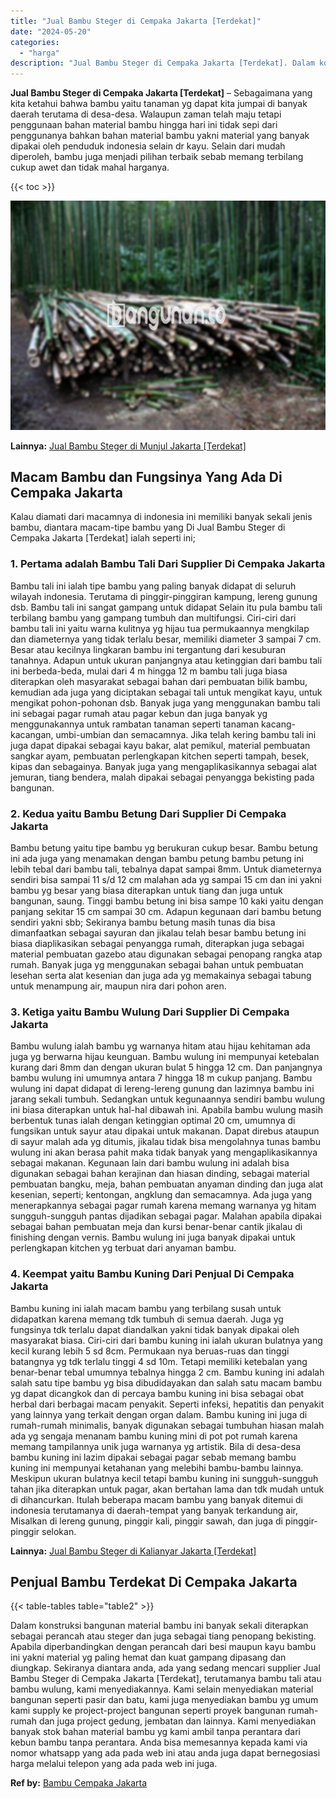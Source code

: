 ```yaml
---
title: "Jual Bambu Steger di Cempaka Jakarta [Terdekat]"
date: "2024-05-20"
categories: 
  - "harga"
description: "Jual Bambu Steger di Cempaka Jakarta [Terdekat]. Dalam konstruksi bangunan material bambu ini banyak sekali diterapkan sebagai perancah atau steger dan juga..."
---
```


**Jual Bambu Steger di Cempaka Jakarta \[Terdekat\]** – Sebagaimana yang kita ketahui bahwa bambu yaitu tanaman yg dapat kita jumpai di banyak daerah terutama di desa-desa. Walaupun zaman telah maju tetapi penggunaan bahan material bambu hingga hari ini tidak sepi dari penggunanya bahkan bahan material bambu yakni material yang banyak dipakai oleh penduduk indonesia selain dr kayu. Selain dari mudah diperoleh, bambu juga menjadi pilihan terbaik sebab memang terbilang cukup awet dan tidak mahal harganya.

{{< toc >}}

![Jual Bambu Steger di Cempaka Jakarta [Terdekat]](/images/jual-bambu-tali-30.png)

**Lainnya:** [Jual Bambu Steger di Munjul Jakarta \[Terdekat\]](https://bambu.bangunan.co/jual-bambu-steger-di-munjul-jakarta-terdekat/)

## Macam Bambu dan Fungsinya Yang Ada Di Cempaka Jakarta

Kalau diamati dari macamnya di indonesia ini memiliki banyak sekali jenis bambu, diantara macam-tipe bambu yang Di Jual Bambu Steger di Cempaka Jakarta \[Terdekat\] ialah seperti ini;

### 1\. Pertama adalah Bambu Tali Dari Supplier Di Cempaka Jakarta

Bambu tali ini ialah tipe bambu yang paling banyak didapat di seluruh wilayah indonesia. Terutama di pinggir-pinggiran kampung, lereng gunung dsb. Bambu tali ini sangat gampang untuk didapat Selain itu pula bambu tali terbilang bambu yang gampang tumbuh dan multifungsi. Ciri-ciri dari bambu tali ini yaitu warna kulitnya yg hijau tua permukaannya mengkilap dan diameternya yang tidak terlalu besar, memiliki diameter 3 sampai 7 cm. Besar atau kecilnya lingkaran bambu ini tergantung dari kesuburan tanahnya. Adapun untuk ukuran panjangnya atau ketinggian dari bambu tali ini berbeda-beda, mulai dari 4 m hingga 12 m bambu tali juga biasa diterapkan oleh masyarakat sebagai bahan dari pembuatan bilik bambu, kemudian ada juga yang diciptakan sebagai tali untuk mengikat kayu, untuk mengikat pohon-pohonan dsb. Banyak juga yang menggunakan bambu tali ini sebagai pagar rumah atau pagar kebun dan juga banyak yg menggunakannya untuk rambatan tanaman seperti tanaman kacang-kacangan, umbi-umbian dan semacamnya. Jika telah kering bambu tali ini juga dapat dipakai sebagai kayu bakar, alat pemikul, material pembuatan sangkar ayam, pembuatan perlengkapan kitchen seperti tampah, besek, kipas dan sebagainya. Banyak juga yang mengaplikasikannya sebagai alat jemuran, tiang bendera, malah dipakai sebagai penyangga bekisting pada bangunan.

### 2\. Kedua yaitu Bambu Betung Dari Supplier Di Cempaka Jakarta

Bambu betung yaitu tipe bambu yg berukuran cukup besar. Bambu betung ini ada juga yang menamakan dengan bambu petung bambu petung ini lebih tebal dari bambu tali, tebalnya dapat sampai 8mm. Untuk diameternya sendiri bisa sampai 11 s/d 12 cm malahan ada yg sampai 15 cm dan ini yakni bambu yg besar yang biasa diterapkan untuk tiang dan juga untuk bangunan, saung. Tinggi bambu betung ini bisa sampe 10 kaki yaitu dengan panjang sekitar 15 cm sampai 30 cm. Adapun kegunaan dari bambu betung sendiri yakni sbb; Sekiranya bambu betung masih tunas dia bisa dimanfaatkan sebagai sayuran dan jikalau telah besar bambu betung ini biasa diaplikasikan sebagai penyangga rumah, diterapkan juga sebagai material pembuatan gazebo atau digunakan sebagai penopang rangka atap rumah. Banyak juga yg menggunakan sebagai bahan untuk pembuatan lesehan serta alat kesenian dan juga ada yg memakainya sebagai tabung untuk menampung air, maupun nira dari pohon aren.

### 3\. Ketiga yaitu Bambu Wulung Dari Supplier Di Cempaka Jakarta

Bambu wulung ialah bambu yg warnanya hitam atau hijau kehitaman ada juga yg berwarna hijau keunguan. Bambu wulung ini mempunyai ketebalan kurang dari 8mm dan dengan ukuran bulat 5 hingga 12 cm. Dan panjangnya bambu wulung ini umumnya antara 7 hingga 18 m cukup panjang. Bambu wulung ini dapat didapat di lereng-lereng gunung dan lazimnya bambu ini jarang sekali tumbuh. Sedangkan untuk kegunaannya sendiri bambu wulung ini biasa diterapkan untuk hal-hal dibawah ini. Apabila bambu wulung masih berbentuk tunas ialah dengan ketinggian optimal 20 cm, umumnya di fungsikan untuk sayur atau dipakai untuk makanan. Dapat direbus ataupun di sayur malah ada yg ditumis, jikalau tidak bisa mengolahnya tunas bambu wulung ini akan berasa pahit maka tidak banyak yang mengaplikasikannya sebagai makanan. Kegunaan lain dari bambu wulung ini adalah bisa digunakan sebagai bahan kerajinan dan hiasan dinding, sebagai material pembuatan bangku, meja, bahan pembuatan anyaman dinding dan juga alat kesenian, seperti; kentongan, angklung dan semacamnya. Ada juga yang menerapkannya sebagai pagar rumah karena memang warnanya yg hitam sungguh-sungguh pantas dijadikan sebagai pagar. Malahan apabila dipakai sebagai bahan pembuatan meja dan kursi benar-benar cantik jikalau di finishing dengan vernis. Bambu wulung ini juga banyak dipakai untuk perlengkapan kitchen yg terbuat dari anyaman bambu.

### 4\. Keempat yaitu Bambu Kuning Dari Penjual Di Cempaka Jakarta

Bambu kuning ini ialah macam bambu yang terbilang susah untuk didapatkan karena memang tdk tumbuh di semua daerah. Juga yg fungsinya tdk terlalu dapat diandalkan yakni tidak banyak dipakai oleh masyarakat biasa. Ciri-ciri dari bambu kuning ini ialah ukuran bulatnya yang kecil kurang lebih 5 sd 8cm. Permukaan nya beruas-ruas dan tinggi batangnya yg tdk terlalu tinggi 4 sd 10m. Tetapi memiliki ketebalan yang benar-benar tebal umumnya tebalnya hingga 2 cm. Bambu kuning ini adalah salah satu tipe bambu yg bisa dibudidayakan dan salah satu macam bambu yg dapat dicangkok dan di percaya bambu kuning ini bisa sebagai obat herbal dari berbagai macam penyakit. Seperti infeksi, hepatitis dan penyakit yang lainnya yang terkait dengan organ dalam. Bambu kuning ini juga di rumah-rumah minimalis, banyak digunakan sebagai tumbuhan hiasan malah ada yg sengaja menanam bambu kuning mini di pot pot rumah karena memang tampilannya unik juga warnanya yg artistik. Bila di desa-desa bambu kuning ini lazim dipakai sebagai pagar sebab memang bambu kuning ini mempunyai ketahanan yang melebihi bambu-bambu lainnya. Meskipun ukuran bulatnya kecil tetapi bambu kuning ini sungguh-sungguh tahan jika diterapkan untuk pagar, akan bertahan lama dan tdk mudah untuk di dihancurkan. Itulah beberapa macam bambu yang banyak ditemui di indonesia terutamanya di daerah-tempat yang banyak terkandung air, Misalkan di lereng gunung, pinggir kali, pinggir sawah, dan juga di pinggir-pinggir selokan.

**Lainnya:** [Jual Bambu Steger di Kalianyar Jakarta \[Terdekat\]](https://bambu.bangunan.co/jual-bambu-steger-di-kalianyar-jakarta-terdekat/)

## Penjual Bambu Terdekat Di Cempaka Jakarta

{{< table-tables table="table2" >}}

Dalam konstruksi bangunan material bambu ini banyak sekali diterapkan sebagai perancah atau steger dan juga sebagai tiang penopang bekisting. Apabila diperbandingkan dengan perancah dari besi maupun kayu bambu ini yakni material yg paling hemat dan kuat gampang dipasang dan diungkap. Sekiranya diantara anda, ada yang sedang mencari supplier Jual Bambu Steger di Cempaka Jakarta \[Terdekat\], terutamanya bambu tali atau bambu wulung, kami menyediakannya. Kami selain menyediakan material bangunan seperti pasir dan batu, kami juga menyediakan bambu yg umum kami supply ke project-project bangunan seperti proyek bangunan rumah-rumah dan juga project gedung, jembatan dan lainnya. Kami menyediakan banyak stok bahan material bambu yg kami ambil tanpa perantara dari kebun bambu tanpa perantara. Anda bisa memesannya kepada kami via nomor whatsapp yang ada pada web ini atau anda juga dapat bernegosiasi harga melalui telepon yang ada pada web ini juga.

**Ref by:** [Bambu Cempaka Jakarta](https://id.wikipedia.org/wiki/Bambu)

